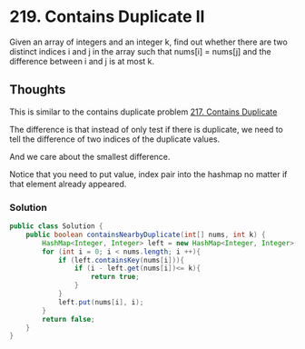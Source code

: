 # 219. Contains Duplicate II

Given an array of integers and an integer k, find out whether there are two distinct indices i and j in the array such that nums[i] = nums[j] and the difference between i and j is at most k.

## Thoughts
This is similar to the contains duplicate problem [217. Contains Duplicate](217-contains-duplicate.md)

The difference is that instead of only test if there is duplicate, we need to tell the difference of two indices of the duplicate values.

And we care about the smallest difference.

Notice that you need to put value, index pair into the hashmap no matter if that element already appeared.

### Solution

```java
public class Solution {
    public boolean containsNearbyDuplicate(int[] nums, int k) {
        HashMap<Integer, Integer> left = new HashMap<Integer, Integer>();
        for (int i = 0; i < nums.length; i ++){
            if (left.containsKey(nums[i])){
                if (i - left.get(nums[i])<= k){
                    return true;
                }
            }
            left.put(nums[i], i);
        }
        return false;
    }
}
```